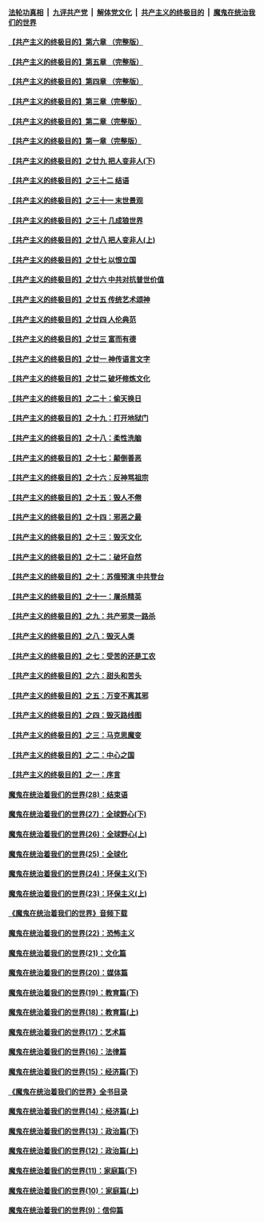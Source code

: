 

####  [法轮功真相](../../../../basic/blob/master/README.md?t=07010731) &nbsp;|&nbsp; [九评共产党](../../../../9ping.md/blob/master/README.md?t=07010731) &nbsp;|&nbsp; [解体党文化](../../../../jtdwh.md/blob/master/README.md?t=07010731)  &nbsp;|&nbsp; [共产主义的终极目的](../../../../gczydzjmd.md/blob/master/README.md?t=07010731) &nbsp;|&nbsp; [魔鬼在统治我们的世界](../../../../mgztzwmdsj.md/blob/master/README.md?t=07010731) 

#### [【共产主义的终极目的】第六章 （完整版）](../pages/nsc422/n11428913.md?t=07010731) 

#### [【共产主义的终极目的】第五章 （完整版）](../pages/nsc422/n11428912.md?t=07010731) 

#### [【共产主义的终极目的】第四章 （完整版）](../pages/nsc422/n11428907.md?t=07010731) 

#### [【共产主义的终极目的】第三章（完整版）](../pages/nsc422/n11428848.md?t=07010731) 

#### [【共产主义的终极目的】第二章（完整版）](../pages/nsc422/n11428831.md?t=07010731) 

#### [【共产主义的终极目的】第一章（完整版）](../pages/nsc422/n11417651.md?t=07010731) 

#### [【共产主义的终极目的】之廿九 把人变非人(下)](../pages/nsc422/n11344140.md?t=07010731) 

#### [【共产主义的终极目的】之三十二 结语](../pages/nsc422/n11360535.md?t=07010731) 

#### [【共产主义的终极目的】之三十一 末世景观](../pages/nsc422/n11351129.md?t=07010731) 

#### [【共产主义的终极目的】之三十 几成狼世界](../pages/nsc422/n11348280.md?t=07010731) 

#### [【共产主义的终极目的】之廿八 把人变非人(上)](../pages/nsc422/n11340492.md?t=07010731) 

#### [【共产主义的终极目的】之廿七 以恨立国](../pages/nsc422/n11336944.md?t=07010731) 

#### [【共产主义的终极目的】之廿六 中共对抗普世价值](../pages/nsc422/n11324785.md?t=07010731) 

#### [【共产主义的终极目的】之廿五 传统艺术颂神](../pages/nsc422/n11296396.md?t=07010731) 

#### [【共产主义的终极目的】之廿四 人伦典范](../pages/nsc422/n11296397.md?t=07010731) 

#### [【共产主义的终极目的】之廿三 富而有德](../pages/nsc422/n11283598.md?t=07010731) 

#### [【共产主义的终极目的】之廿一 神传语言文字](../pages/nsc422/n11263265.md?t=07010731) 

#### [【共产主义的终极目的】之廿二 破坏修炼文化](../pages/nsc422/n11245728.md?t=07010731) 

#### [【共产主义的终极目的】之二十：偷天换日](../pages/nsc422/n11238846.md?t=07010731) 

#### [【共产主义的终极目的】之十九：打开地狱门](../pages/nsc422/n11206376.md?t=07010731) 

#### [【共产主义的终极目的】之十八：柔性洗脑](../pages/nsc422/n11199994.md?t=07010731) 

#### [【共产主义的终极目的】之十七：颠倒善恶](../pages/nsc422/n11179782.md?t=07010731) 

#### [【共产主义的终极目的】之十六：反神骂祖宗](../pages/nsc422/n11166798.md?t=07010731) 

#### [【共产主义的终极目的】之十五：毁人不倦](../pages/nsc422/n11166792.md?t=07010731) 

#### [【共产主义的终极目的】之十四：邪恶之最](../pages/nsc422/n11150249.md?t=07010731) 

#### [【共产主义的终极目的】之十三：毁灭文化](../pages/nsc422/n11135227.md?t=07010731) 

#### [【共产主义的终极目的】之十二：破坏自然](../pages/nsc422/n11135214.md?t=07010731) 

#### [【共产主义的终极目的】之十：苏俄预演 中共登台](../pages/nsc422/n11118424.md?t=07010731) 

#### [【共产主义的终极目的】之十一：屠杀精英](../pages/nsc422/n11118442.md?t=07010731) 

#### [【共产主义的终极目的】之九：共产邪灵一路杀](../pages/nsc422/n11114139.md?t=07010731) 

#### [【共产主义的终极目的】之八：毁灭人类](../pages/nsc422/n11108503.md?t=07010731) 

#### [【共产主义的终极目的】之七：受苦的还是工农](../pages/nsc422/n11101809.md?t=07010731) 

#### [【共产主义的终极目的】之六：甜头和苦头](../pages/nsc422/n11096971.md?t=07010731) 

#### [【共产主义的终极目的】之五：万变不离其邪](../pages/nsc422/n11091285.md?t=07010731) 

#### [【共产主义的终极目的】之四：毁灭路线图](../pages/nsc422/n11086284.md?t=07010731) 

#### [【共产主义的终极目的】之三：马克思魔变](../pages/nsc422/n11061941.md?t=07010731) 

#### [【共产主义的终极目的】之二：中心之国](../pages/nsc422/n11047728.md?t=07010731) 

#### [【共产主义的终极目的】之一：序言](../pages/nsc422/n11086077.md?t=07010731) 

#### [魔鬼在统治着我们的世界(28)：结束语](../pages/nsc422/n10936246.md?t=07010731) 

#### [魔鬼在统治着我们的世界(27)：全球野心(下)](../pages/nsc422/n10928319.md?t=07010731) 

#### [魔鬼在统治着我们的世界(26)：全球野心(上)](../pages/nsc422/n10900318.md?t=07010731) 

#### [魔鬼在统治着我们的世界(25)：全球化](../pages/nsc422/n10788205.md?t=07010731) 

#### [魔鬼在统治着我们的世界(24)：环保主义(下)](../pages/nsc422/n10695307.md?t=07010731) 

#### [魔鬼在统治着我们的世界(23)：环保主义(上)](../pages/nsc422/n10688613.md?t=07010731) 

#### [《魔鬼在统治着我们的世界》音频下载](../pages/nsc422/n10635553.md?t=07010731) 

#### [魔鬼在统治着我们的世界(22)：恐怖主义](../pages/nsc422/n10614727.md?t=07010731) 

#### [魔鬼在统治着我们的世界(21)：文化篇](../pages/nsc422/n10597706.md?t=07010731) 

#### [魔鬼在统治着我们的世界(20)：媒体篇](../pages/nsc422/n10586579.md?t=07010731) 

#### [魔鬼在统治着我们的世界(19)：教育篇(下)](../pages/nsc422/n10564808.md?t=07010731) 

#### [魔鬼在统治着我们的世界(18)：教育篇(上)](../pages/nsc422/n10526970.md?t=07010731) 

#### [魔鬼在统治着我们的世界(17)：艺术篇](../pages/nsc422/n10499093.md?t=07010731) 

#### [魔鬼在统治着我们的世界(16)：法律篇](../pages/nsc422/n10485969.md?t=07010731) 

#### [魔鬼在统治着我们的世界(15)：经济篇(下)](../pages/nsc422/n10469975.md?t=07010731) 

#### [《魔鬼在统治着我们的世界》全书目录](../pages/nsc422/n10464261.md?t=07010731) 

#### [魔鬼在统治着我们的世界(14)：经济篇(上)](../pages/nsc422/n10457370.md?t=07010731) 

#### [魔鬼在统治着我们的世界(13)：政治篇(下)](../pages/nsc422/n10448270.md?t=07010731) 

#### [魔鬼在统治着我们的世界(12)：政治篇(上)](../pages/nsc422/n10444576.md?t=07010731) 

#### [魔鬼在统治着我们的世界(11)：家庭篇(下)](../pages/nsc422/n10440961.md?t=07010731) 

#### [魔鬼在统治着我们的世界(10)：家庭篇(上)](../pages/nsc422/n10435448.md?t=07010731) 

#### [魔鬼在统治着我们的世界(9)：信仰篇](../pages/nsc422/n10432159.md?t=07010731) 

